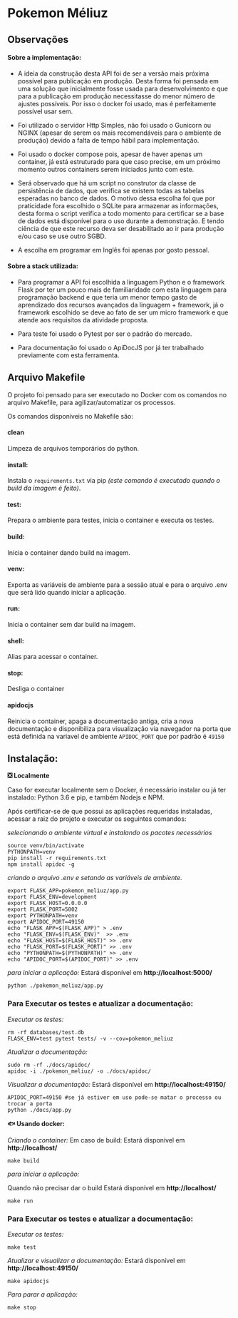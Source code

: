 # Pokemon Méliuz #
## Observações ## 
#### Sobre a implementação: ####
*   A ideia da construção desta API foi de ser a versão mais próxima possível para publicação em produção. Desta forma foi pensada em uma solução que inicialmente fosse usada para desenvolvimento e que para a publicação em produção necessitasse do menor número de ajustes possíveis. Por isso o docker foi usado, mas é perfeitamente possível usar sem.

*   Foi utilizado o servidor Http Simples, não foi usado o Gunicorn ou NGINX (apesar de serem os mais recomendáveis para o ambiente de produção) devido a falta de tempo hábil para implementação.

*   Foi usado o docker compose pois, apesar de haver apenas um container, já está estruturado para que caso precise, em um próximo momento outros containers serem iniciados junto com este.

*   Será observado que há um script no construtor da classe de persistência de dados, que verifica se existem todas as tabelas esperadas no banco de dados.  O motivo dessa escolha foi que por praticidade fora escolhido o SQLite para armazenar as informações, desta forma o script verifica a todo momento para certificar se a base de dados está disponível para o uso durante a demonstração. E tendo ciência de que este recurso deva ser desabilitado ao ir para produção e/ou caso se use outro SGBD.

*   A escolha em programar em Inglês foi apenas por gosto pessoal.


#### Sobre a stack utilizada: ####

*   Para programar a API foi escolhida a linguagem Python e o framework Flask por ter um pouco mais de familiaridade com esta linguagem para programação backend e que teria um menor tempo gasto de aprendizado dos recursos avançados da linguagem + framework, já o framework escolhido se deve ao fato de ser um micro framework e que atende aos requisitos da atividade proposta.

*   Para teste foi usado o Pytest por ser o padrão do mercado.

*   Para documentação foi usado o ApiDocJS por já ter trabalhado previamente com esta ferramenta.


## Arquivo Makefile ## 

O projeto foi pensado para ser executado no Docker com os comandos no arquivo Makefile, para agilizar/automatizar os processos.

Os comandos disponíveis no Makefile são:

#### clean ####
Limpeza de arquivos temporários do python.

#### install: ####
Instala o `requirements.txt` via pip *(este comando é executado quando o build da imagem é feito)*.

#### test: ####
Prepara o ambiente para testes, inicia o container e executa os testes.

#### build: ####
Inicia o container dando build na imagem.    

#### venv: ####
Exporta as variáveis de ambiente para a sessão atual e para o arquivo .env que será lido quando iniciar a aplicação.

#### run: ####
Inicia o container sem dar build na imagem.

#### shell: ####
Alias para acessar o container.

#### stop: ####
Desliga o container

#### apidocjs ####
Reinicia o container, apaga a documentação antiga, cria a nova documentação e disponibiliza para visualização via navegador na porta
que está definida na variavel de ambiente ```APIDOC_PORT``` que por padrão é ```49150```


## Instalação: ##

**:negative_squared_cross_mark: Localmente**

Caso for executar localmente sem o Docker, é necessário instalar ou já ter instalado: Python 3.6 e pip, e também Nodejs e NPM.

Após certificar-se de que possui as aplicações requeridas instaladas, acessar a raiz do projeto e executar os seguintes comandos:

*selecionando o ambiente virtual e instalando os pacotes necessários*

```
source venv/bin/activate
PYTHONPATH=venv
pip install -r requirements.txt
npm install apidoc -g
```

*criando o arquivo .env e setando as variáveis de ambiente.*
```
export FLASK_APP=pokemon_meliuz/app.py
export FLASK_ENV=development
export FLASK_HOST=0.0.0.0
export FLASK_PORT=5002
export PYTHONPATH=venv
export APIDOC_PORT=49150
echo "FLASK_APP=$(FLASK_APP)" > .env
echo "FLASK_ENV=$(FLASK_ENV)"  >> .env
echo "FLASK_HOST=$(FLASK_HOST)" >> .env
echo "FLASK_PORT=$(FLASK_PORT)" >> .env
echo "PYTHONPATH=$(PYTHONPATH)" >> .env
echo "APIDOC_PORT=$(APIDOC_PORT)" >> .env
```

*para iniciar a aplicação:*
Estará disponível em **http://localhost:5000/**
```
python ./pokemon_meliuz/app.py
```
### Para Executar os testes e atualizar a documentação: ###

*Executar os testes:*

```
rm -rf databases/test.db
FLASK_ENV=test pytest tests/ -v --cov=pokemon_meliuz

```
*Atualizar a documentação:*

```
sudo rm -rf ./docs/apidoc/
apidoc -i ./pokemon_meliuz/ -o ./docs/apidoc/

```

*Visualizar a documentação:*
Estará disponível em **http://localhost:49150/**
```
APIDOC_PORT=49150 #se já estiver em uso pode-se matar o processo ou trocar a porta
python ./docs/app.py

```

**:fish: Usando docker:**

*Criando o container:*
Em caso de build:
Estará disponível em **http://localhost/**
```
make build
```

*para iniciar a aplicação:*

Quando não precisar dar o build
Estará disponível em **http://localhost/**
```
make run
```

### Para Executar os testes e atualizar a documentação: ###

*Executar os testes:*

```
make test

```
*Atualizar e visualizar a documentação:*
Estará disponível em **http://localhost:49150/**
```
make apidocjs

```

*Para parar a aplicação:*

```
make stop

```
